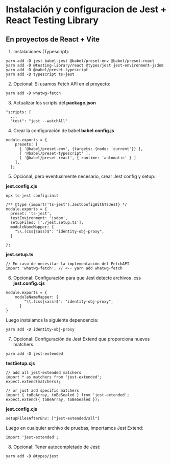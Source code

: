 # Instalación y configuracion de Jest + React Testing Library
## En proyectos de React + Vite

1. Instalaciones (Typescript):
```
yarn add -D jest babel-jest @babel/preset-env @babel/preset-react 
yarn add -D @testing-library/react @types/jest jest-environment-jsdom
yarn add -D @babel/preset-typescript
yarn add -D typescript ts-jest
```

2. Opcional: Si usamos Fetch API en el proyecto:
```
yarn add -D whatwg-fetch
```

3. Actualizar los scripts del __package.json__
```
"scripts: {
  ...
  "test": "jest --watchAll"
```

4. Crear la configuración de babel __babel.config.js__
```
module.exports = {
    presets: [
      [ '@babel/preset-env', {targets: {node: 'current'}} ],
      [ '@babel/preset-typescript' ],
      [ '@babel/preset-react', { runtime: 'automatic' } ]
    ],
  };
```

5. Opcional, pero eventualmente necesario, crear Jest config y setup:

__jest.config.cjs__

```
npx ts-jest config:init
```

```
/** @type {import('ts-jest').JestConfigWithTsJest} */
module.exports = {
  preset: 'ts-jest',
  testEnvironment: 'jsdom',
  setupFiles: ['./jest.setup.ts'],
  moduleNameMapper: {
    "\\.(css|sass)$": "identity-obj-proxy",
  }

};
```

__jest.setup.ts__
```
// En caso de necesitar la implementación del FetchAPI
import 'whatwg-fetch'; // <-- yarn add whatwg-fetch
```
6. Opcional: Configuración para que Jest detecte archivos .css
__jest.config.cjs__
```
module.exports = {
    moduleNameMapper: {
        "\\.(css|sass)$": "identity-obj-proxy",
      }
}
```
Luego instalamos la siguiente dependencia:
```
yarn add -D identity-obj-proxy
```
7. Opcional: Configuración de Jest Extend que proporciona nuevos matchers.
```
yarn add -D jest-extended
```
__testSetup.cjs__
```
// add all jest-extended matchers
import * as matchers from 'jest-extended';
expect.extend(matchers);

// or just add specific matchers
import { toBeArray, toBeSealed } from 'jest-extended';
expect.extend({ toBeArray, toBeSealed });
```
__jest.config.cjs__
```
setupFilesAfterEnv: ["jest-extended/all"]
```
Luego en cualquier archivo de pruebas, importamos Jest Extend:
```
import 'jest-extended';
```
8. Opcional: Tener autocompletado de Jest:
```
yarn add -D @types/jest
```